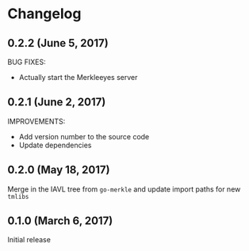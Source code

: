 # Changelog

## 0.2.2 (June 5, 2017)

BUG FIXES:
- Actually start the Merkleeyes server

## 0.2.1 (June 2, 2017)

IMPROVEMENTS:
- Add version number to the source code
- Update dependencies

## 0.2.0 (May 18, 2017)

Merge in the IAVL tree from `go-merkle` and update import paths for new `tmlibs`

## 0.1.0 (March 6, 2017)

Initial release
